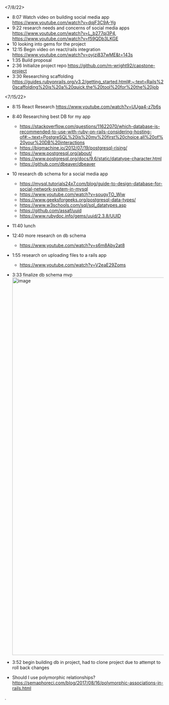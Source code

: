 <!-- Research and planning log -->
<7/8/22>
* 8:07 Watch video on building social media app https://www.youtube.com/watch?v=dqjF3C9A-Yg
* 9:22 research needs and concerns of social media apps https://www.youtube.com/watch?v=L_b277qj3P4, https://www.youtube.com/watch?v=f59QDb3LKGE
* 10 looking into gems for the project
* 12:15 Begin video on react/rails integration https://www.youtube.com/watch?v=oyjzi837wME&t=143s
* 1:35 Build proposal
* 2:36 Initialize project repo https://github.com/m-wright92/capstone-project
* 3:30 Researching scaffolding https://guides.rubyonrails.org/v3.2/getting_started.html#:~:text=Rails%20scaffolding%20is%20a%20quick,the%20tool%20for%20the%20job

<7/15/22>
* 8:15 React Research https://www.youtube.com/watch?v=UUga4-z7b6s
* 8:40 Researching best DB for my app
  * https://stackoverflow.com/questions/11622070/which-database-is-recommended-to-use-with-ruby-on-rails-considering-hosting-of#:~:text=PostgreSQL%20is%20my%20first%20choice,all%20of%20your%20DB%20interactions
  * https://bigmachine.io/2012/07/19/postgresql-rising/
  * https://www.postgresql.org/about/
  * https://www.postgresql.org/docs/9.6/static/datatype-character.html
  * https://github.com/dbeaver/dbeaver
* 10 research db schema for a social media app
  * https://mysql.tutorials24x7.com/blog/guide-to-design-database-for-social-network-system-in-mysql
  * https://www.youtube.com/watch?v=sougyTO_Wjw
  * https://www.geeksforgeeks.org/postgresql-data-types/
  * https://www.w3schools.com/sql/sql_datatypes.asp
  * https://github.com/assaf/uuid
  * https://www.rubydoc.info/gems/uuid/2.3.8/UUID
* 11:40 lunch
* 12:40 more research on db schema
  * https://www.youtube.com/watch?v=s6m8Aby2at8

* 1:55 research on uploading files to a rails app
  * https://www.youtube.com/watch?v=V2eaE29Zoms

* 3:33 finalize db schema mvp
  <img width="1193" alt="image" src="https://user-images.githubusercontent.com/101528112/179325210-5d4ae859-47b1-4041-8f79-164b911cdcf4.png">

* 3:52 begin building db in project, had to clone project due to attempt to roll back changes

<!-- 07/22/22 -->

* Should I use polymorphic relationships? https://semaphoreci.com/blog/2017/08/16/polymorphic-associations-in-rails.html

.